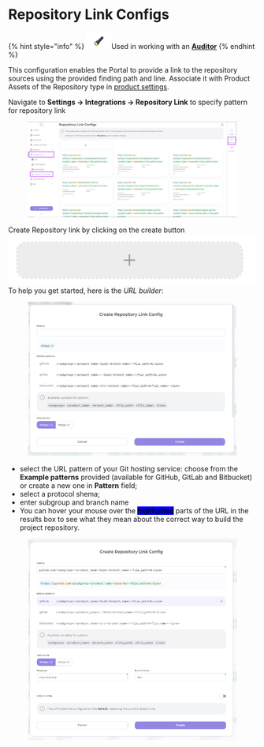 # Repository Link Configs

{% hint style="info" %}
<img src="../../.gitbook/assets/image (8) (1) (1) (1) (1) (1) (1) (1).png" alt="" data-size="line">Used in working with an [**Auditor**](broken-reference)
{% endhint %}

This configuration enables the Portal to provide a link to the repository sources using the provided finding path and line. Associate it with Product Assets of the Repository type in [product settings](../auditor/auditor-settings/product-asset-setting.md).

Navigate to **Settings → Integrations → Repository Link** to specify pattern for repository link

<figure><img src="../../.gitbook/assets/link config.png" alt=""><figcaption></figcaption></figure>

Create Repository link by clicking on the create button ![](<../../.gitbook/assets/image (8) (1).png>)\
To help you get started, here is the _URL builder_:

<figure><img src="../../.gitbook/assets/image (1) (1) (1) (1).png" alt=""><figcaption></figcaption></figure>

* select the URL pattern of your Git hosting service: choose from the **Example patterns** provided (available for GitHub, GitLab and Bitbucket) or create a new one in **Pattern** field;
* select a protocol shema;
* enter subgroup and branch name
* You can hover your mouse over the <mark style="background-color:blue;">highlighted</mark> parts of the URL in the results box to see what they mean about the correct way to build the project repository.

<figure><img src="../../.gitbook/assets/image (2) (1) (1).png" alt=""><figcaption></figcaption></figure>
